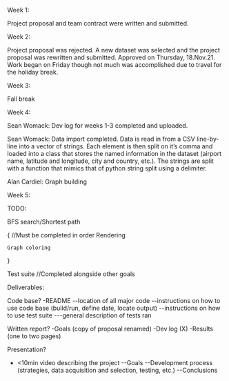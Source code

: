 Week 1:

Project proposal and team contract were written and submitted.

Week 2:

Project proposal was rejected. A new dataset was selected and the project proposal
was rewritten and submitted. Approved on Thursday, 18.Nov.21. Work began on Friday
though not much was accomplished due to travel for the holiday break.

Week 3:

Fall break

Week 4:

Sean Womack: Dev log for weeks 1-3 completed and uploaded.

Sean Womack: Data import completed. Data is read in from a CSV line-by-line into a
vector of strings. Each element is then split on it’s comma and loaded into a class
that stores the named information in the dataset (airport name, latitude and longitude,
city and country, etc.). The strings are split with a function that mimics that of
python string split using a delimiter.

Alan Cardiel: Graph building

Week 5:





TODO:

BFS search/Shortest path

{ //Must be completed in order
	Rendering

	Graph coloring
}

Test suite //Completed alongside other goals



Deliverables:

Code base?
-README
--location of all major code
--instructions on how to use code base (build/run, define date, locate output)
--instructions on how to use test suite
---general description of tests ran

Written report?
-Goals (copy of proposal renamed)
-Dev log (X)
-Results (one to two pages)

Presentation?
- <10min video describing the project
--Goals
--Development process (strategies, data acquisition and selection, testing, etc.)
--Conclusions